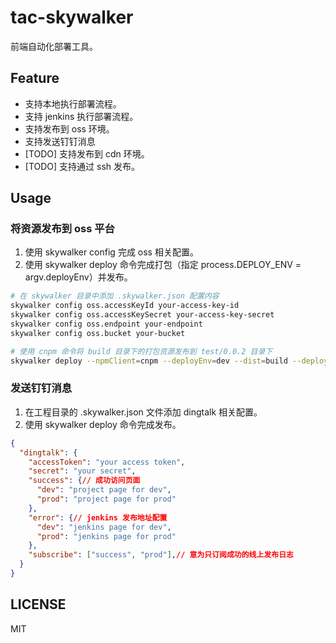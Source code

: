 # tac-skywalker

前端自动化部署工具。

## Feature

* 支持本地执行部署流程。
* 支持 jenkins 执行部署流程。
* 支持发布到 oss 环境。
* 支持发送钉钉消息
* [TODO] 支持发布到 cdn 环境。
* [TODO] 支持通过 ssh 发布。

## Usage

### 将资源发布到 oss 平台

1. 使用 skywalker config 完成 oss 相关配置。
2. 使用 skywalker deploy 命令完成打包（指定 process.DEPLOY_ENV = argv.deployEnv）并发布。

```sh
# 在 skywalker 目录中添加 .skywalker.json 配置内容
skywalker config oss.accessKeyId your-access-key-id
skywalker config oss.accessKeySecret your-access-key-secret
skywalker config oss.endpoint your-endpoint
skywalker config oss.bucket your-bucket

# 使用 cnpm 命令将 build 目录下的打包资源发布到 test/0.0.2 目录下
skywalker deploy --npmClient=cnpm --deployEnv=dev --dist=build --deployDirectory=test --deployVersion=0.0.2 
```

### 发送钉钉消息

1. 在工程目录的 .skywalker.json 文件添加 dingtalk 相关配置。
2. 使用 skywalker deploy 命令完成发布。

```json
{
  "dingtalk": {
    "accessToken": "your access token",
    "secret": "your secret",
    "success": {// 成功访问页面
      "dev": "project page for dev",
      "prod": "project page for prod"
    },
    "error": {// jenkins 发布地址配置
      "dev": "jenkins page for dev",
      "prod": "jenkins page for prod"
    },
    "subscribe": ["success", "prod"],// 意为只订阅成功的线上发布日志
  }
}
```

## LICENSE

MIT

